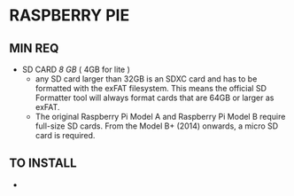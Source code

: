 # RASPBERRY PIE

## MIN REQ
- SD CARD *8 GB* ( 4GB for lite )
  - any SD card larger than 32GB is an SDXC card and has to be formatted with the exFAT filesystem. This means the official SD Formatter tool will always format cards that are 64GB or larger as exFAT.
  - The original Raspberry Pi Model A and Raspberry Pi Model B require full-size SD cards. From the Model B+ (2014) onwards, a micro SD card is required.

## TO INSTALL
- 
